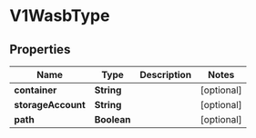 

# V1WasbType


## Properties

| Name | Type | Description | Notes |
|------------ | ------------- | ------------- | -------------|
|**container** | **String** |  |  [optional] |
|**storageAccount** | **String** |  |  [optional] |
|**path** | **Boolean** |  |  [optional] |




